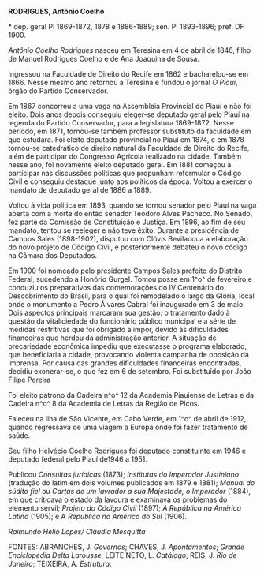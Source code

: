 **RODRIGUES, Antônio Coelho**

\* dep. geral PI 1869-1872, 1878 e 1886-1889; sen. PI 1893-1896; pref.
DF 1900.

*Antônio Coelho Rodrigues* nasceu em Teresina em 4 de abril de 1846,
filho de Manuel Rodrigues Coelho e de Ana Joaquina de Sousa.

Ingressou na Faculdade de Direito do Recife em 1862 e bacharelou-se em
1866. Nesse mesmo ano retornou a Teresina e fundou o jornal *O Piauí*,
órgão do Partido Conservador.

Em 1867 concorreu a uma vaga na Assembleia Provincial do Piauí e não foi
eleito. Dois anos depois conseguiu eleger-se deputado geral pelo Piauí
na legenda do Partido Conservador, para a legislatura 1869-1872. Nesse
período, em 1871, tornou-se também professor substituto da faculdade em
que estudara. Foi eleito deputado provincial no Piauí em 1874, e em 1878
tornou-se catedrático de direito natural da Faculdade de Direito do
Recife, além de participar do Congresso Agrícola realizado na cidade.
Também nesse ano, foi novamente eleito deputado geral. Em 1881 começou a
participar nas discussões políticas que propunham reformular o Código
Civil e conseguiu destaque junto aos políticos da época. Voltou a
exercer o mandato de deputado geral de 1886 a 1889.

Voltou à vida política em 1893, quando se tornou senador pelo Piauí na
vaga aberta com a morte do então senador Teodoro Alves Pacheco. No
Senado, fez parte da Comissão de Constituição e Justiça. Em 1896, ao fim
de seu mandato, tentou se reeleger e não teve êxito. Durante a
presidência de Campos Sales (1898-1902), disputou com Clóvis Bevilacqua
a elaboração do novo projeto de Código Civil, e posteriormente debateu o
novo código na Câmara dos Deputados.

Em 1900 foi nomeado pelo presidente Campos Sales prefeito do Distrito
Federal, sucedendo a Honório Gurgel. Tomou posse em 1^o^ de fevereiro e
conduziu os preparativos das comemorações do IV Centenário do
Descobrimento do Brasil, para o qual foi remodelado o largo da Glória,
local onde o monumento a Pedro Álvares Cabral foi inaugurado em 3 de
maio. Dois aspectos principais marcaram sua gestão: o tratamento dado à
questão da vitaliciedade do funcionário público municipal e a série de
medidas restritivas que foi obrigado a impor, devido às dificuldades
financeiras que herdou da administração anterior. A situação de
precariedade econômica impediu que executasse o programa elaborado, que
beneficiaria a cidade, provocando violenta campanha de oposição da
imprensa. Por causa das grandes dificuldades financeiras encontradas,
decidiu exonerar-se, o que fez em 6 de setembro. Foi substituído por
João Filipe Pereira

Foi eleito patrono da Cadeira n^o^ 12 da Academia Piauiense de Letras e
da Cadeira n^o^ 8 da Academia de Letras da Região de Picos.

Faleceu na ilha de São Vicente, em Cabo Verde, em 1^o^ de abril de 1912,
quando regressava de uma viagem a Europa onde foi fazer tratamento de
saúde.

Seu filho Helvécio Coelho Rodrigues foi deputado constituinte em 1946 e
deputado federal pelo Piauí de1946 a 1951.

Publicou *Consultas jurídicas* (1873); *Institutas do Imperador*
*Justiniano* (tradução do latim em dois volumes publicados em 1879 e
1881); *Manual do súdito fiel* ou *Cartas de um lavrador a sua
Majestade, o Imperador* (1884), em que criticava o estado da lavoura e
examinava os problemas do elemento servil; *Projeto do Código Civil*
(1897); *A República na América Latina* (1905); e A *República na
América do Sul* (1906).

*Raimundo Helio Lopes/* *Cláudia Mesquitta*

FONTES: ABRANCHES, J. *Governos*; CHAVES, J. *Apontamentos*; *Grande
Enciclopédia Delta Larousse*; LEITE NETO, L. *Catálogo*; REIS, J. *Rio
de Janeiro*; TEIXEIRA, A. *Estrutura*.
